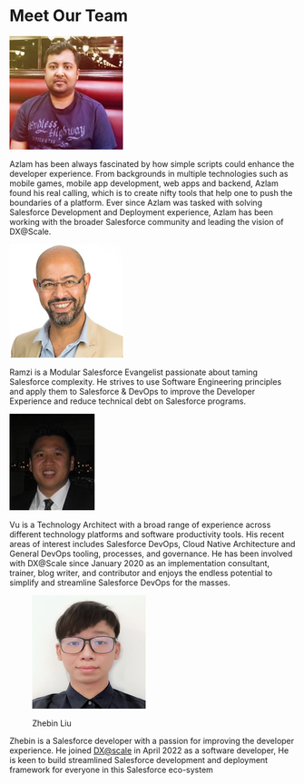 # Meet Our Team

![Azlam Abdulsalam - Program Steward](../.gitbook/assets/azlam-abdulsalam.jpg)

Azlam has been always fascinated by how simple scripts could enhance the developer experience. From backgrounds in multiple technologies such as mobile games, mobile app development, web apps and backend, Azlam found his real calling, which is to create nifty tools that help one to push the boundaries of a platform. Ever since Azlam was tasked with solving Salesforce Development and Deployment experience, Azlam has been working with the broader Salesforce community and leading the vision of DX@Scale.

![Ramzi Akremi - Executive Sponsor](<../.gitbook/assets/ramzi.akremi (1).jpg>)

Ramzi is a Modular Salesforce Evangelist passionate about taming Salesforce complexity.  He strives to use Software Engineering principles and apply them to Salesforce & DevOps to improve the Developer Experience and reduce technical debt on Salesforce programs.

![Vu Ha - Global Implementation Lead](../.gitbook/assets/vu.ha.jpg)

Vu is a Technology Architect with a broad range of experience across different technology platforms and software productivity tools. His recent areas of interest includes Salesforce DevOps, Cloud Native Architecture and General DevOps tooling, processes, and governance. He has been involved with DX@Scale since January 2020 as an implementation consultant, trainer, blog writer, and contributor and enjoys the endless potential to simplify and streamline Salesforce DevOps for the masses.

<figure><img src="../.gitbook/assets/image (5).png" alt=""><figcaption><p>Zhebin Liu</p></figcaption></figure>

Zhebin is a Salesforce developer with a passion for improving the developer experience. He joined [DX@scale](mailto:DX@scale) in April 2022 as a software developer, He is keen to build streamlined Salesforce development and deployment framework for everyone in this Salesforce eco-system
